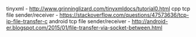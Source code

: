 tinyxml - http://www.grinninglizard.com/tinyxmldocs/tutorial0.html
cpp tcp file sender/receiver - https://stackoverflow.com/questions/47573636/tcp-ip-file-transfer-c
android tcp file sender/receiver - http://android-er.blogspot.com/2015/01/file-transfer-via-socket-between.html
